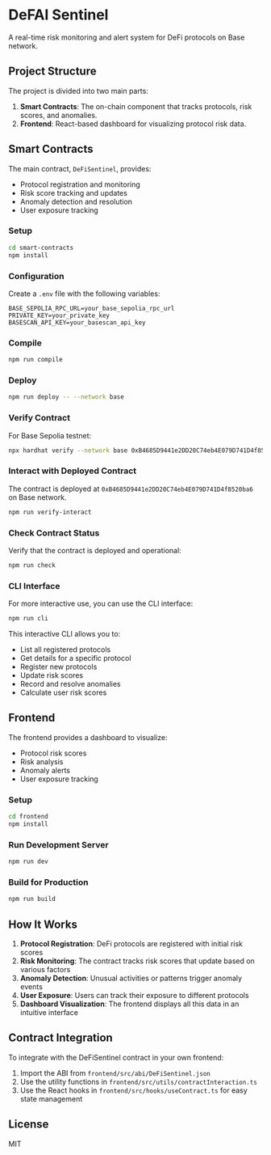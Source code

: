 # DeFAI Sentinel

A real-time risk monitoring and alert system for DeFi protocols on Base network.

## Project Structure

The project is divided into two main parts:

1. **Smart Contracts**: The on-chain component that tracks protocols, risk scores, and anomalies.
2. **Frontend**: React-based dashboard for visualizing protocol risk data.

## Smart Contracts

The main contract, `DeFiSentinel`, provides:

- Protocol registration and monitoring
- Risk score tracking and updates
- Anomaly detection and resolution
- User exposure tracking

### Setup

```bash
cd smart-contracts
npm install
```

### Configuration

Create a `.env` file with the following variables:

```
BASE_SEPOLIA_RPC_URL=your_base_sepolia_rpc_url
PRIVATE_KEY=your_private_key
BASESCAN_API_KEY=your_basescan_api_key
```

### Compile

```bash
npm run compile
```

### Deploy

```bash
npm run deploy -- --network base
```

### Verify Contract

For Base Sepolia testnet:

```bash
npx hardhat verify --network base 0xB4685D9441e2DD20C74eb4E079D741D4f8520ba6
```

### Interact with Deployed Contract

The contract is deployed at `0xB4685D9441e2DD20C74eb4E079D741D4f8520ba6` on Base network.

```bash
npm run verify-interact
```

### Check Contract Status

Verify that the contract is deployed and operational:

```bash
npm run check
```

### CLI Interface

For more interactive use, you can use the CLI interface:

```bash
npm run cli
```

This interactive CLI allows you to:
- List all registered protocols
- Get details for a specific protocol
- Register new protocols
- Update risk scores
- Record and resolve anomalies
- Calculate user risk scores

## Frontend

The frontend provides a dashboard to visualize:

- Protocol risk scores
- Risk analysis
- Anomaly alerts
- User exposure tracking

### Setup

```bash
cd frontend
npm install
```

### Run Development Server

```bash
npm run dev
```

### Build for Production

```bash
npm run build
```

## How It Works

1. **Protocol Registration**: DeFi protocols are registered with initial risk scores
2. **Risk Monitoring**: The contract tracks risk scores that update based on various factors
3. **Anomaly Detection**: Unusual activities or patterns trigger anomaly events
4. **User Exposure**: Users can track their exposure to different protocols
5. **Dashboard Visualization**: The frontend displays all this data in an intuitive interface

## Contract Integration

To integrate with the DeFiSentinel contract in your own frontend:

1. Import the ABI from `frontend/src/abi/DeFiSentinel.json`
2. Use the utility functions in `frontend/src/utils/contractInteraction.ts`
3. Use the React hooks in `frontend/src/hooks/useContract.ts` for easy state management

## License

MIT 